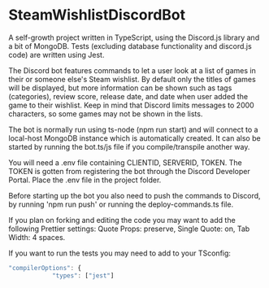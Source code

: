 # SteamWishlistDiscordBot

A self-growth project written in TypeScript, using the Discord.js library and a bit of MongoDB.
Tests (excluding database functionality and discord.js code) are written using Jest.

The Discord bot features commands to let a user look at a list of games in their or someone else's Steam wishlist.
By default only the titles of games will be displayed, but more information can be shown such as
  tags (categories), review score, release date, and date when user added the game to their wishlist.
Keep in mind that Discord limits messages to 2000 characters, so some games may not be shown in the lists.

The bot is normally run using ts-node (npm run start) and will connect to a local-host MongoDB instance which is automatically created.
It can also be started by running the bot.ts/js file if you compile/transpile another way.

You will need a .env file containing CLIENTID, SERVERID, TOKEN. The TOKEN is gotten from registering the bot through the Discord Developer Portal.
Place the .env file in the project folder.

Before starting up the bot you also need to push the commands to Discord, by running 'npm run push' or running the deploy-commands.ts file.


If you plan on forking and editing the code you may want to add the following Prettier settings:
    Quote Props: preserve,
    Single Quote: on,
    Tab Width: 4 spaces.

If you want to run the tests you may need to add to your TSconfig:
```ts
"compilerOptions": {
            "types": ["jest"]
```
